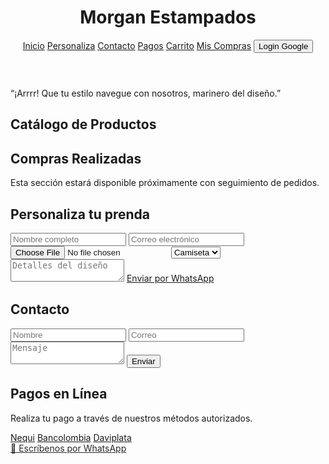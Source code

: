 <!DOCTYPE html>
<html lang="es">
<head>
  <meta charset="UTF-8" />
  <meta name="viewport" content="width=device-width, initial-scale=1.0" />
  <title>Morgan Estampados</title>
  <script src="https://cdn.tailwindcss.com"></script>
  <script src="https://www.gstatic.com/firebasejs/9.22.2/firebase-app-compat.js"></script>
  <script src="https://www.gstatic.com/firebasejs/9.22.2/firebase-auth-compat.js"></script>
  <style>
    .parpadea {
      animation: blink 1s infinite;
    }
    @keyframes blink {
      0%, 100% { opacity: 1; }
      50% { opacity: 0.3; }
    }
  </style>
</head>
<body class="text-gray-900">
  <!-- Barra de navegación -->
  <header class="bg-red-700 text-white p-4 shadow-md flex justify-between items-center">
    <h1 class="text-2xl font-bold">Morgan Estampados</h1>
    <nav class="space-x-4 flex items-center">
      <a href="#catalogo" class="hover:underline">Inicio</a>
      <a href="#personaliza" class="hover:underline">Personaliza</a>
      <a href="#contacto" class="hover:underline">Contacto</a>
      <a href="#pagos" class="hover:underline">Pagos</a>
      <a href="carro.html" class="hover:underline">Carrito</a>
      <a href="#compras" class="hover:underline">Mis Compras</a>
      <button id="loginBtn" class="bg-white text-red-700 px-2 py-1 rounded">Login Google</button>
      <div id="userCircle" class="hidden w-8 h-8 rounded-full bg-white text-red-700 font-bold flex items-center justify-center"></div>
    </nav>
  </header>

  <!-- Frase Pirata -->
  <section class="bg-black text-white text-center p-2 text-lg italic">
    <p>“¡Arrrr! Que tu estilo navegue con nosotros, marinero del diseño.”</p>
  </section>

  <!-- Catálogo de productos -->
  <section id="catalogo" class="p-6">
    <h2 class="text-3xl font-semibold text-center mb-6">Catálogo de Productos</h2>
    <div class="grid grid-cols-1 md:grid-cols-4 gap-6" id="catalogo-grid"></div>
  </section>

  <!-- Resto del contenido igual -->
  <section id="compras" class="p-6 bg-white">
    <h2 class="text-2xl font-bold text-center mb-4">Compras Realizadas</h2>
    <p class="text-center">Esta sección estará disponible próximamente con seguimiento de pedidos.</p>
  </section>

  <section id="personaliza" class="p-6 bg-white">
    <h2 class="text-2xl font-bold text-center mb-4">Personaliza tu prenda</h2>
    <form class="max-w-xl mx-auto space-y-4">
      <input type="text" placeholder="Nombre completo" class="w-full border p-2 rounded">
      <input type="email" placeholder="Correo electrónico" class="w-full border p-2 rounded">
      <input type="file" class="w-full border p-2 rounded">
      <select class="w-full border p-2 rounded">
        <option>Camiseta</option>
        <option>Gorra</option>
        <option>Tote Bag</option>
      </select>
      <textarea placeholder="Detalles del diseño" class="w-full border p-2 rounded"></textarea>
      <a href="https://wa.link/ru46tm" target="_blank" class="block bg-red-700 text-white px-4 py-2 text-center rounded">Enviar por WhatsApp</a>
    </form>
  </section>

  <section id="contacto" class="p-6">
    <h2 class="text-2xl font-bold text-center mb-4">Contacto</h2>
    <form class="max-w-xl mx-auto space-y-4">
      <input type="text" placeholder="Nombre" class="w-full border p-2 rounded">
      <input type="email" placeholder="Correo" class="w-full border p-2 rounded">
      <textarea placeholder="Mensaje" class="w-full border p-2 rounded"></textarea>
      <button class="bg-red-700 text-white px-4 py-2 rounded">Enviar</button>
    </form>
  </section>

  <section id="pagos" class="p-6 bg-white">
    <h2 class="text-2xl font-bold text-center mb-4">Pagos en Línea</h2>
    <p class="text-center mb-2">Realiza tu pago a través de nuestros métodos autorizados.</p>
    <div class="flex flex-wrap justify-center gap-4">
      <a href="#" class="bg-green-600 text-white px-4 py-2 rounded">Nequi</a>
      <a href="#" class="bg-yellow-500 text-white px-4 py-2 rounded">Bancolombia</a>
      <a href="#" class="bg-blue-700 text-white px-4 py-2 rounded">Daviplata</a>
    </div>
  </section>

  <!-- WhatsApp flotante -->
  <a href="https://wa.link/ru46tm" target="_blank" class="fixed bottom-6 right-6 bg-green-500 text-white p-4 rounded-full shadow-lg parpadea text-xl font-bold">
    📩 Escríbenos por WhatsApp
  </a>

  <!-- Scripts -->
  <script>
    // Firebase Config (REEMPLAZA ESTOS DATOS)
    const firebaseConfig = {
      apiKey: "TU_API_KEY",
      authDomain: "TU_AUTH_DOMAIN",
      projectId: "TU_PROJECT_ID",
      storageBucket: "TU_STORAGE_BUCKET",
      messagingSenderId: "TU_MESSAGING_SENDER_ID",
      appId: "TU_APP_ID"
    };
    firebase.initializeApp(firebaseConfig);
    const auth = firebase.auth();

    const loginBtn = document.getElementById("loginBtn");
    const userCircle = document.getElementById("userCircle");

    loginBtn.addEventListener("click", () => {
      const provider = new firebase.auth.GoogleAuthProvider();
      auth.signInWithPopup(provider)
        .then(result => {
          const correo = result.user.email;
          localStorage.setItem("usuarioLogueado", correo);
          loginBtn.classList.add("hidden");
          userCircle.textContent = correo.charAt(0).toUpperCase();
          userCircle.classList.remove("hidden");
        })
        .catch(error => {
          alert("Error al iniciar sesión.");
          console.error(error);
        });
    });

    document.addEventListener("DOMContentLoaded", () => {
      const correo = localStorage.getItem("usuarioLogueado");
      if (correo) {
        loginBtn.classList.add("hidden");
        userCircle.textContent = correo.charAt(0).toUpperCase();
        userCircle.classList.remove("hidden");
      }

      // Generar catálogo
      const carrito = JSON.parse(localStorage.getItem('carrito')) || [];
      const catalogo = document.getElementById("catalogo-grid");

      function guardarCarrito() {
        localStorage.setItem('carrito', JSON.stringify(carrito));
      }

      function obtenerCantidad(nombre) {
        const item = carrito.find(item => item.nombre === nombre);
        return item ? item.cantidad : 0;
      }

      function agregarAlCarrito(nombre, precio, index) {
        const itemExistente = carrito.find(item => item.nombre === nombre);
        if (itemExistente) {
          itemExistente.cantidad++;
        } else {
          carrito.push({ nombre, precio, cantidad: 1 });
        }
        guardarCarrito();
        document.getElementById(`contador-${index}`).value = obtenerCantidad(nombre);
      }

      function actualizarCantidadDesdeInput(nombre, valor, index) {
        const cantidad = parseInt(valor);
        const item = carrito.find(item => item.nombre === nombre);
        if (item) {
          item.cantidad = cantidad > 0 ? cantidad : 1;
        } else {
          carrito.push({ nombre, precio: 0, cantidad: cantidad });
        }
        guardarCarrito();
      }

      for (let i = 1; i <= 20; i++) {
        const nombre = i === 1 ? "Camiseta Pirata" : `Producto ${i}`;
        const precio = i === 1 ? 35000 : 20000 + i * 500;
        const cantidadActual = obtenerCantidad(nombre);
        const div = document.createElement('div');
        div.className = "bg-white p-4 rounded shadow flex flex-col items-center";
        div.innerHTML = `
          <img src="p${i}.jpeg" alt="${nombre}" class="w-full mb-2">
          <h3 class="font-bold text-center">${nombre}</h3>
          <p>$${precio}</p>
          <div class="flex flex-col mt-2 w-full items-center">
            <a href="p${i}.html" class="bg-purple-500 text-white px-4 py-2 rounded text-center mb-2 w-full">Ver detalles</a>
            <div class="flex items-center gap-2 w-full">
              <button onclick="agregarAlCarrito('${nombre}', ${precio}, ${i})" class="bg-pink-500 text-white px-4 py-2 rounded w-2/3 text-sm">
                Añadir al carro ❤️
              </button>
              <input type="number" min="1" value="${cantidadActual}" id="contador-${i}" class="w-16 border rounded px-2 py-1 text-center" onchange="actualizarCantidadDesdeInput('${nombre}', this.value, ${i})">
            </div>
          </div>
        `;
        catalogo.appendChild(div);
      }
    });
  </script>
</body>
</html>
